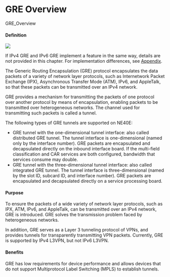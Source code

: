 GRE Overview
============

GRE_Overview

#### Definition

![](../../../../public_sys-resources/note_3.0-en-us.png) 

If IPv4 GRE and IPv6 GRE implement a feature in the same way, details are not provided in this chapter. For implementation differences, see [Appendix](feature_0018554785.html).

The Generic Routing Encapsulation (GRE) protocol encapsulates the data packets of a variety of network layer protocols, such as Internetwork Packet Exchange (IPX), Asynchronous Transfer Mode (ATM), IPv6, and AppleTalk, so that these packets can be transmitted over an IPv4 network.

GRE provides a mechanism for transmitting the packets of one protocol over another protocol by means of encapsulation, enabling packets to be transmitted over heterogeneous networks. The channel used for transmitting such packets is called a tunnel.

The following types of GRE tunnels are supported on NE40E:

* GRE tunnel with the one-dimensional tunnel interface: also called distributed GRE tunnel. The tunnel interface is one-dimensional (named only by the interface number). GRE packets are encapsulated and decapsulated directly on the inbound interface board. If the multi-field classification and CAR services are both configured, bandwidth that services consume may double.
* GRE tunnel with the three-dimensional tunnel interface: also called integrated GRE tunnel. The tunnel interface is three-dimensional (named by the slot ID, subcard ID, and interface number). GRE packets are encapsulated and decapsulated directly on a service processing board.


#### Purpose

To ensure the packets of a wide variety of network layer protocols, such as IPX, ATM, IPv6, and AppleTalk, can be transmitted over an IPv4 network, GRE is introduced. GRE solves the transmission problem faced by heterogeneous networks.

In addition, GRE serves as a Layer 3 tunneling protocol of VPNs, and provides tunnels for transparently transmitting VPN packets. Currently, GRE is supported by IPv4 L3VPN, but not IPv6 L3VPN.


#### Benefits

GRE has low requirements for device performance and allows devices that do not support Multiprotocol Label Switching (MPLS) to establish tunnels.